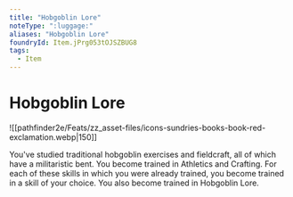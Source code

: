 ```yaml
---
title: "Hobgoblin Lore"
noteType: ":luggage:"
aliases: "Hobgoblin Lore"
foundryId: Item.jPrg053tOJSZBUG8
tags:
  - Item
---
```


# Hobgoblin Lore
![[pathfinder2e/Feats/zz_asset-files/icons-sundries-books-book-red-exclamation.webp|150]]

You've studied traditional hobgoblin exercises and fieldcraft, all of which have a militaristic bent. You become trained in Athletics and Crafting. For each of these skills in which you were already trained, you become trained in a skill of your choice. You also become trained in Hobgoblin Lore.
